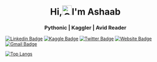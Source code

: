 <h1 align="center">Hi,<img height=30 width=30 alt="GIF" src="https://raw.githubusercontent.com/MartinHeinz/MartinHeinz/master/wave.gif" />I'm Ashaab</h1>
<h3 align="center">Pythonic | Kaggler | Avid Reader</h3>





[![Linkedin Badge](https://img.shields.io/badge/-Ashaab_Rizvi-blue?style=flat&logo=Linkedin&logoColor=white&link=https://www.linkedin.com/in/ashaabrizvi/)](https://www.linkedin.com/in/atharva-ingle-564430187/)
[![Kaggle Badge](https://img.shields.io/badge/-Kaggle-1ca0f1?style=flat&labelColor=1ca0f1&logo=Kaggle&logoColor=white&link=https://www.kaggle.com/ashaabrizvi)](https://www.kaggle.com/atharvaingle)
[![Twitter Badge](https://img.shields.io/badge/-@ashaabrizvi-1ca0f1?style=flat&labelColor=1ca0f1&logo=twitter&logoColor=white&link=https://twitter.com/ashaabrizvi)](https://twitter.com/ashaabrizvi)
[![Website Badge](https://img.shields.io/badge/-Ashaab_Rizvi-47CCCC?style=flat&logo=Google-Chrome&logoColor=white&link=https:https://ashaabrizvi.github.io/)](https://ashaabrizvi.github.io)
[![Gmail Badge](https://img.shields.io/badge/-Mail-c14438?style=flat&logo=Gmail&logoColor=white&link=mailto:ashaabrizvi11@gmail.com)](mailto:ashaabrizvi11@gmail.com)


[![Top Langs](https://github-readme-stats.vercel.app/api/top-langs/?username=ashaabrizvi&layout=compact&theme=dark)](https://github.com/ashaabrizvi)
